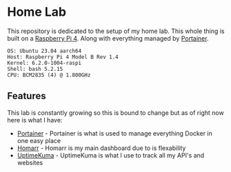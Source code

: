 # Home Lab
This repository is dedicated to the setup of my home lab. This whole thing is built on a [Raspberry Pi 4](https://www.raspberrypi.com/products/raspberry-pi-4-model-b/). Along with everything managed by [Portainer](https://www.portainer.io/).
```
OS: Ubuntu 23.04 aarch64
Host: Raspberry Pi 4 Model B Rev 1.4
Kernel: 6.2.0-1004-raspi
Shell: bash 5.2.15
CPU: BCM2835 (4) @ 1.800GHz
```

## Features
This lab is constantly growing so this is bound to change but as of right now here is what I have:
  - [Portainer](https://www.portainer.io/) - Portainer is what is used to manage everything Docker in one easy place
  - [Homarr](https://homarr.dev/) - Homarr is my main dashboard due to is flexability
  - [UptimeKuma](https://uptime.kuma.pet/) - UptimeKuma is what I use to track all my API's and websites
